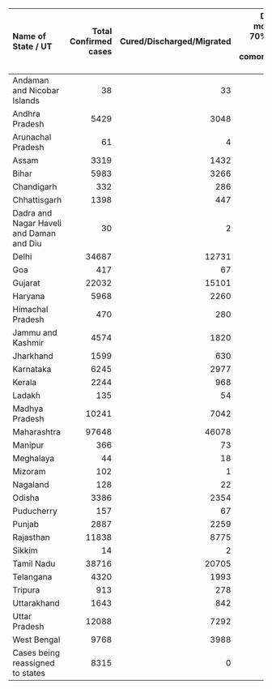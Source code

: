 | Name of State / UT                       |   Total Confirmed cases |   Cured/Discharged/Migrated |   Deaths ( more than 70% cases due to comorbidities ) |
|:-----------------------------------------|------------------------:|----------------------------:|------------------------------------------------------:|
| Andaman and Nicobar Islands              |                      38 |                          33 |                                                     0 |
| Andhra Pradesh                           |                    5429 |                        3048 |                                                    80 |
| Arunachal Pradesh                        |                      61 |                           4 |                                                     0 |
| Assam                                    |                    3319 |                        1432 |                                                     6 |
| Bihar                                    |                    5983 |                        3266 |                                                    36 |
| Chandigarh                               |                     332 |                         286 |                                                     5 |
| Chhattisgarh                             |                    1398 |                         447 |                                                     6 |
| Dadra and Nagar Haveli and Daman and Diu |                      30 |                           2 |                                                     0 |
| Delhi                                    |                   34687 |                       12731 |                                                  1085 |
| Goa                                      |                     417 |                          67 |                                                     0 |
| Gujarat                                  |                   22032 |                       15101 |                                                  1385 |
| Haryana                                  |                    5968 |                        2260 |                                                    64 |
| Himachal Pradesh                         |                     470 |                         280 |                                                     6 |
| Jammu and Kashmir                        |                    4574 |                        1820 |                                                    52 |
| Jharkhand                                |                    1599 |                         630 |                                                     8 |
| Karnataka                                |                    6245 |                        2977 |                                                    72 |
| Kerala                                   |                    2244 |                         968 |                                                    18 |
| Ladakh                                   |                     135 |                          54 |                                                     1 |
| Madhya Pradesh                           |                   10241 |                        7042 |                                                   431 |
| Maharashtra                              |                   97648 |                       46078 |                                                  3590 |
| Manipur                                  |                     366 |                          73 |                                                     0 |
| Meghalaya                                |                      44 |                          18 |                                                     1 |
| Mizoram                                  |                     102 |                           1 |                                                     0 |
| Nagaland                                 |                     128 |                          22 |                                                     0 |
| Odisha                                   |                    3386 |                        2354 |                                                     9 |
| Puducherry                               |                     157 |                          67 |                                                     2 |
| Punjab                                   |                    2887 |                        2259 |                                                    59 |
| Rajasthan                                |                   11838 |                        8775 |                                                   265 |
| Sikkim                                   |                      14 |                           2 |                                                     0 |
| Tamil Nadu                               |                   38716 |                       20705 |                                                   349 |
| Telangana                                |                    4320 |                        1993 |                                                   165 |
| Tripura                                  |                     913 |                         278 |                                                     1 |
| Uttarakhand                              |                    1643 |                         842 |                                                    15 |
| Uttar Pradesh                            |                   12088 |                        7292 |                                                   345 |
| West Bengal                              |                    9768 |                        3988 |                                                   442 |
| Cases being reassigned to states         |                    8315 |                           0 |                                                     0 |

